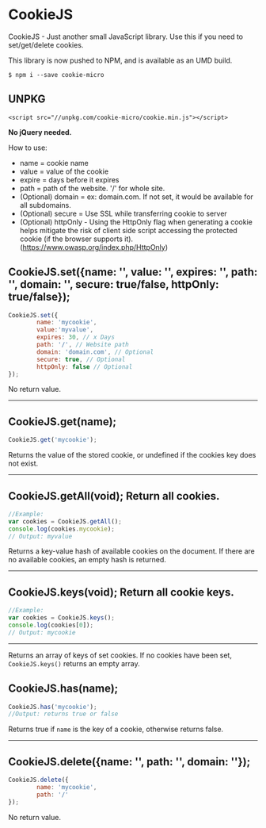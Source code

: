 CookieJS
========
CookieJS - Just another small JavaScript library. Use this if you need to set/get/delete cookies.

This library is now pushed to NPM, and is available as an UMD build.

```
$ npm i --save cookie-micro
```

UNPKG
---
```
<script src="//unpkg.com/cookie-micro/cookie.min.js"></script>
```

**No jQuery needed.**

How to use:
* name = cookie name
* value = value of the cookie
* expire = days before it expires
* path = path of the website. '/' for whole site.
* (Optional) domain = ex: domain.com. If not set, it would be available for all subdomains.
* (Optional) secure = Use SSL while transferring cookie to server
* (Optional) httpOnly -  Using the HttpOnly flag when generating a cookie helps mitigate the risk of client side script accessing the protected cookie (if the browser supports it). (https://www.owasp.org/index.php/HttpOnly)

CookieJS.set({name: '', value: '', expires: '', path: '', domain: '', secure: true/false, httpOnly: true/false});
---
```javascript
CookieJS.set({
        name: 'mycookie',
        value:'myvalue',
        expires: 30, // x Days
        path: '/', // Website path
        domain: 'domain.com', // Optional
        secure: true, // Optional
        httpOnly: false // Optional
});
```
No return value.

---

CookieJS.get(name);
---
```javascript
CookieJS.get('mycookie');
```
Returns the value of the stored cookie, or undefined if the cookies key does not exist.

---

CookieJS.getAll(void); Return all cookies.
---
```javascript
//Example:
var cookies = CookieJS.getAll();
console.log(cookies.mycookie);
// Output: myvalue
```

Returns a key-value hash of available cookies on the document.  If there are no available cookies, an empty hash is returned.

---

CookieJS.keys(void); Return all cookie keys.
---

```javascript
//Example:
var cookies = CookieJS.keys();
console.log(cookies[0]);
// Output: mycookie
```

---

Returns an array of keys of set cookies.  If no cookies have been set, `CookieJS.keys()` returns an empty array.

CookieJS.has(name);
---
```javascript
CookieJS.has('mycookie');
//Output: returns true or false
```

Returns true if `name` is the key of a cookie, otherwise returns false.

---

CookieJS.delete({name: '', path: '', domain: ''});
---
```javascript
CookieJS.delete({
        name: 'mycookie',
        path: '/'
});
```

No return value.
